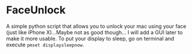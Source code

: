 # FaceUnlock
A simple python script that allows you to unlock your mac using your face (just like iPhone X)...Maybe not as good though...
I will add a GUI later to make it more usable. To put your display to sleep, go on terminal and execute `pmset displaysleepnow`. 
